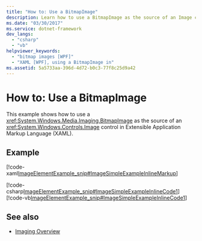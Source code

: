 ```yaml
---
title: "How to: Use a BitmapImage"
description: Learn how to use a BitmapImage as the source of an Image control in Extensible Application Markup Language (XAML).
ms.date: "03/30/2017"
ms.service: dotnet-framework
dev_langs: 
  - "csharp"
  - "vb"
helpviewer_keywords: 
  - "bitmap images [WPF]"
  - "XAML [WPF], using a BitmapImage in"
ms.assetid: 5a5733aa-396d-4d72-b0c3-77f8c25d9a42
---
```

# How to: Use a BitmapImage

This example shows how to use a <xref:System.Windows.Media.Imaging.BitmapImage> as the source of an <xref:System.Windows.Controls.Image> control in Extensible Application Markup Language (XAML).

## Example

[!code-xaml[ImageElementExample_snip#ImageSimpleExampleInlineMarkup](~/samples/snippets/csharp/VS_Snippets_Wpf/ImageElementExample_snip/CSharp/ImageSimpleExample.xaml#imagesimpleexampleinlinemarkup)]

[!code-csharp[ImageElementExample_snip#ImageSimpleExampleInlineCode1](~/samples/snippets/csharp/VS_Snippets_Wpf/ImageElementExample_snip/CSharp/ImageSimpleExample.xaml.cs#imagesimpleexampleinlinecode1)]
[!code-vb[ImageElementExample_snip#ImageSimpleExampleInlineCode1](~/samples/snippets/visualbasic/VS_Snippets_Wpf/ImageElementExample_snip/VB/ImageSimpleExample.xaml.vb#imagesimpleexampleinlinecode1)]

## See also

- [Imaging Overview](imaging-overview.md)
